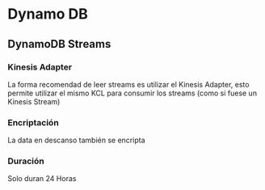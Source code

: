 # Dynamo DB

## DynamoDB Streams

### Kinesis Adapter

La forma recomendad de leer streams es utilizar el Kinesis Adapter, esto permite utilizar el mismo KCL para consumir los streams (como si fuese un Kinesis Stream)

### Encriptación

La data en descanso también se encripta

### Duración

Solo duran 24 Horas




